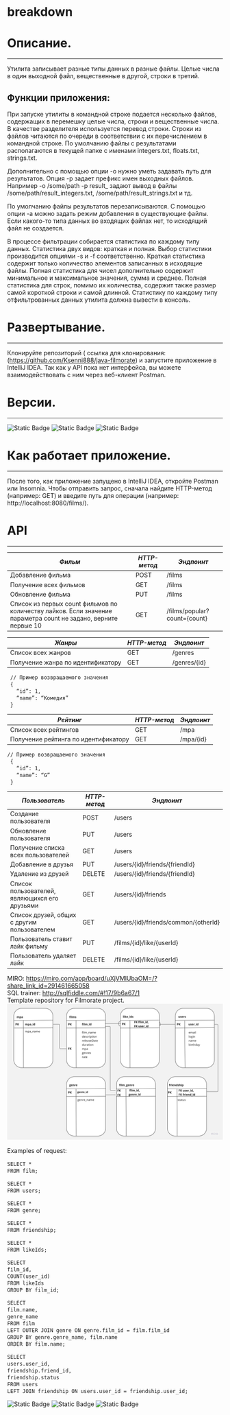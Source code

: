 # breakdown
# Описание.
-----------------------------------------------------------------------------------------
Утилита записывает разные типы данных в разные файлы. Целые числа в один выходной файл, вещественные в другой, строки в третий.

## Функции приложения: 
При запуске утилиты в командной строке подается несколько файлов, содержащих в перемешку целые числа, строки и вещественные числа. В качестве разделителя
используется перевод строки. Строки из файлов читаются по очереди в соответствии с их перечислением в командной строке.
По умолчанию файлы с результатами располагаются в текущей папке с именами integers.txt, floats.txt, strings.txt.

Дополнительно с помощью опции -o нужно уметь задавать путь для результатов. 
Опция -p задает префикс имен выходных файлов. 
Например -o /some/path -p result_ задают вывод в файлы /some/path/result_integers.txt, /some/path/result_strings.txt и тд.

По умолчанию файлы результатов перезаписываются. 
С помощью опции -a можно задать режим добавления в существующие файлы.
Если какого-то типа данных во входящих файлах нет, то исходящий файл не создается.

В процессе фильтрации собирается статистика по каждому типу данных.
Статистика двух видов: краткая и полная. 
Выбор статистики производится опциями -s и -f соответственно. 
Краткая статистика содержит только количество элементов записанных в исходящие файлы. 
Полная статистика для чисел дополнительно содержит минимальное и максимальное значения, сумма и среднее.
Полная статистика для строк, помимо их количества, содержит также размер самой 
короткой строки и самой длинной.
Статистику по каждому типу отфильтрованных данных утилита должна вывести в консоль.

# Развертывание.
-----------------------------------------------------------------------------------------
Клонируйте репозиторий ( ссылка для клонирования: (https://github.com/Ksenni888/java-filmorate) и запустите приложение в IntelliJ IDEA. 
Так как у API пока нет интерфейса, вы можете взаимодействовать с ним через веб-клиент Postman.

# Версии. 
-----------------------------------------------------------------------------------------
![Static Badge](https://img.shields.io/badge/11.0.18%20-%20green?label=java%20version)
![Static Badge](https://img.shields.io/badge/2.7.14%20-%20green?label=org.springframework.boot)
![Static Badge](https://img.shields.io/badge/1.18.20%20-%20green?label=lombok)


# Как работает приложение.
-----------------------------------------------------------------------------------------
После того, как приложение запущено в IntelliJ IDEA, откройте Postman или Insomnia.
Чтобы отправить запрос, сначала найдите HTTP-метод (например: GET) и введите путь для операции (например: http://localhost:8080/films/).

# API 
-----------------------------------------------------------------------------------------
|*Фильм*         | *HTTP-метод* | *Эндпоинт* |
|-|--------|---|
| Добавление фильма | POST | /films |
| Получение всех фильмов | GET | /films |
| Обновление фильма | PUT | /films |
| Список из первых count фильмов по количеству лайков. Если значение параметра count не задано, верните первые 10 | GET | /films/popular?count={count} |


|*Жанры*| *HTTP-метод* | *Эндпоинт* |
|-|--------|---|
| Список всех жанров | GET | /genres |
| Получение жанра по идентификатору | GET | /genres/{id} |

```
 // Пример возвращаемого значения
 {
   “id”: 1,
   “name”: “Комедия”
 }
```

|*Рейтинг*         | *HTTP-метод* | *Эндпоинт* |
|-|--------|---|
| Список всех рейтингов | GET | /mpa |
| Получение рейтинга по идентификатору | GET | /mpa/{id} |

```
// Пример возвращаемого значения
 {
   “id”: 1,
   “name”: “G”
 }
```

|*Пользователь*           | *HTTP-метод* | *Эндпоинт* |
|-|--------|---|
| Cоздание пользователя | POST | /users |
| Обновление пользователя | PUT | /users |
| Получение списка всех пользователей | GET | /users |
| Добавление в друзья | PUT | /users/{id}/friends/{friendId} |
| Удаление из друзей | DELETE | /users/{id}/friends/{friendId} |
| Список пользователей, являющихся его друзьями | GET | /users/{id}/friends |
| Список друзей, общих с другим пользователем | GET | /users/{id}/friends/common/{otherId} |
| Пользователь ставит лайк фильму | PUT | /films/{id}/like/{userId} |
| Пользователь удаляет лайк | DELETE | /films/{id}/like/{userId} |




MIRO: https://miro.com/app/board/uXjVMlUbaOM=/?share_link_id=291461665058  
SQL trainer: http://sqlfiddle.com/#!17/9b6a67/1  
Template repository for Filmorate project.  
![Screenshot of a scheme filmorate.](https://raw.githubusercontent.com/Ksenni888/java-filmorate/main/scheme(2).jpg)

Examples of request:
```
SELECT *
FROM film;
```
```
SELECT *
FROM users;
```
```
SELECT *
FROM genre;
```
```
SELECT *
FROM friendship;
```
```
SELECT *
FROM likeIds;
```
```
SELECT 
film_id,
COUNT(user_id)
FROM likeIds
GROUP BY film_id;
```
```
SELECT 
film.name,
genre_name
FROM film
LEFT OUTER JOIN genre ON genre.film_id = film.film_id
GROUP BY genre.genre_name, film.name
ORDER BY film.name;
```
```
SELECT
users.user_id,
friendship.friend_id,
friendship.status
FROM users
LEFT JOIN friendship ON users.user_id = friendship.user_id;
```

![Static Badge](https://img.shields.io/badge/IntegelIdea-blue)
![Static Badge](https://img.shields.io/badge/H2-green)
![Static Badge](https://img.shields.io/badge/Postman-orange)



